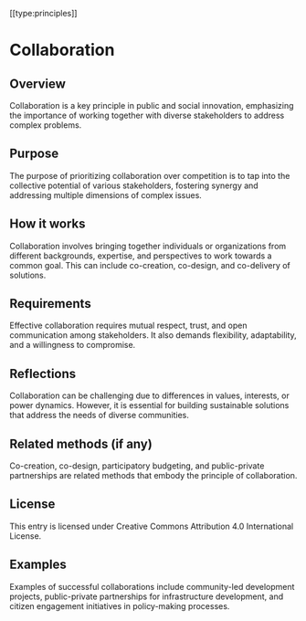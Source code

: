 [[type:principles]]

# Collaboration

## Overview
Collaboration is a key principle in public and social innovation, emphasizing the importance of working together with diverse stakeholders to address complex problems.

## Purpose
The purpose of prioritizing collaboration over competition is to tap into the collective potential of various stakeholders, fostering synergy and addressing multiple dimensions of complex issues.

## How it works
Collaboration involves bringing together individuals or organizations from different backgrounds, expertise, and perspectives to work towards a common goal. This can include co-creation, co-design, and co-delivery of solutions.

## Requirements
Effective collaboration requires mutual respect, trust, and open communication among stakeholders. It also demands flexibility, adaptability, and a willingness to compromise.

## Reflections
Collaboration can be challenging due to differences in values, interests, or power dynamics. However, it is essential for building sustainable solutions that address the needs of diverse communities.

## Related methods (if any)
Co-creation, co-design, participatory budgeting, and public-private partnerships are related methods that embody the principle of collaboration.

## License
This entry is licensed under Creative Commons Attribution 4.0 International License.

## Examples
Examples of successful collaborations include community-led development projects, public-private partnerships for infrastructure development, and citizen engagement initiatives in policy-making processes.